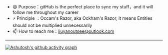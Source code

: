 - 😄 Purpose：gitHub is the perfect place to sync my stuff，and it will follow me throughout my career
- ⚡ Principle ：Occam's Razor, aka Ockham's Razor, it means Entities should not be multiplied unnecessarily
- 📫 How to reach me：liuyanoutsee@outlook.com
---
[![Ashutosh's github activity graph](https://github-readme-activity-graph.vercel.app/graph?username=lyflexi&theme=github-light)](https://github.com/ashutosh00710/github-readme-activity-graph)



<!--
**lyflexi/lyflexi** is a ✨ _special_ ✨ repository because its `README.md` (this file) appears on your GitHub profile.

Here are some ideas to get you started:

- 🔭 I’m currently working on ...
- 🌱 I’m currently learning ...
- 👯 I’m looking to collaborate on ...
- 🤔 I’m looking for help with ...
- 💬 Ask me about ...
- 📫 How to reach me: ...
- 😄 Pronouns: ...
- ⚡ Fun fact: ...
-->

